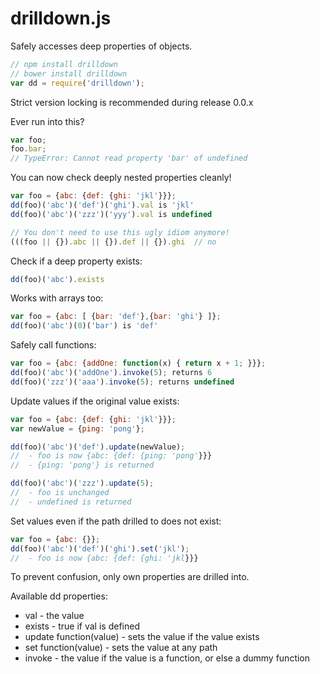 drilldown.js
============

Safely accesses deep properties of objects.

```JavaScript
// npm install drilldown
// bower install drilldown
var dd = require('drilldown');
```
Strict version locking is recommended during release 0.0.x

Ever run into this?
```JavaScript
var foo;
foo.bar;
// TypeError: Cannot read property 'bar' of undefined
```

You can now check deeply nested properties cleanly!
```JavaScript
var foo = {abc: {def: {ghi: 'jkl'}}};
dd(foo)('abc')('def')('ghi').val is 'jkl'
dd(foo)('abc')('zzz')('yyy').val is undefined

// You don't need to use this ugly idiom anymore!
(((foo || {}).abc || {}).def || {}).ghi  // no
```

Check if a deep property exists:
```JavaScript
dd(foo)('abc').exists
```

Works with arrays too:
```JavaScript
var foo = {abc: [ {bar: 'def'},{bar: 'ghi'} ]};
dd(foo)('abc')(0)('bar') is 'def'
```

Safely call functions:
```JavaScript
var foo = {abc: {addOne: function(x) { return x + 1; }}};
dd(foo)('abc')('addOne').invoke(5); returns 6
dd(foo)('zzz')('aaa').invoke(5); returns undefined
```

Update values if the original value exists:
```JavaScript
var foo = {abc: {def: {ghi: 'jkl'}}};
var newValue = {ping: 'pong'};

dd(foo)('abc')('def').update(newValue);
//  - foo is now {abc: {def: {ping: 'pong'}}}
//  - {ping: 'pong'} is returned

dd(foo)('abc')('zzz').update(5);
//  - foo is unchanged
//  - undefined is returned
```

Set values even if the path drilled to does not exist:
```JavaScript
var foo = {abc: {}};
dd(foo)('abc')('def')('ghi').set('jkl');
//  - foo is now {abc: {def: {ghi: 'jkl}}}
```

To prevent confusion, only own properties are drilled into.

Available dd properties:
 * val - the value
 * exists - true if val is defined
 * update function(value) - sets the value if the value exists
 * set function(value) - sets the value at any path
 * invoke - the value if the value is a function, or else a dummy function
